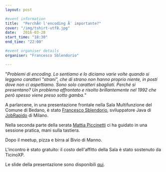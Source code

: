 ```yaml
---
layout: post

#event information
title:  "PerchÃ© l'encoding Ã¨ importante?"
cover: "/img/tshirt-utf8.jpg"
date:   2016-03-28
start_time: "18:30"
end_time: "22:00"

#event organiser details
organiser: "Francesco Sblendorio"

---
```


"*Problemi di encoding. Lo sentiamo e lo diciamo varie volte quando si leggono caratteri "strani", che di strano non hanno proprio niente, in posti dove non ci aspettiamo. Sono solo caratteri sbagliati. Perché si presentano? Un problema affrontato e risolto brillantemente nel 1992 che però spesso viene preso sotto gamba.*"

A parlarcene, in una presentazione frontale nella Sala Multifunzione del Comune di Bedano, è stato [Francesco Sblendorio](http://www.sblendorio.eu), sviluppatore Java di [JobRapido](http://corporate.jobrapido.com/it/home-it/) di Milano. 

Nella seconda parte della serata [Mattia Piccinetti](https://twitter.com/peachofpersia) ci ha guidato in una sessione pratica, mani sulla tastiera.


Dopo il meetup, pizza e birra al Bivio di Manno.

L'incontro è stato gratuito: il costo dell'affitto della Sala è stato sostenuto da TicinoXP.

Le slide della presentazione sono disponibili [qui](https://goo.gl/MklLQr).
